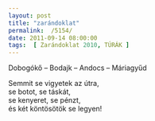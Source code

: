```yaml
---
layout: post
title: "zarándoklat"
permalink:  /5154/ 
date: 2011-09-14 08:00:00
tags:  [ Zarándoklat 2010, TÚRÁK ] 
---
```

Dobogókő – Bodajk – Andocs – Máriagyűd

Semmit se vigyetek az útra,  
se botot, se táskát,  
se kenyeret, se pénzt,  
és két köntösötök se legyen!

